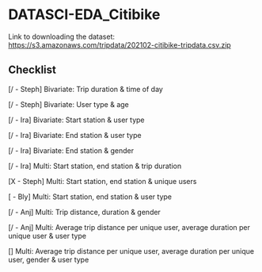 # DATASCI-EDA_Citibike
Link to downloading the dataset: https://s3.amazonaws.com/tripdata/202102-citibike-tripdata.csv.zip

## Checklist
[/ - Steph] Bivariate: Trip duration & time of day

[/ - Steph] Bivariate: User type & age

[/ - Ira] Bivariate: Start station & user type

[/ - Ira] Bivariate: End station & user type

[/ - Ira] Bivariate: End station & gender

[/ - Ira] Multi: Start station, end station & trip duration

[X - Steph] Multi: Start station, end station & unique users

[ - Bly] Multi: Start station, end station & user type

[/ - Anj] Multi: Trip distance, duration & gender

[/ - Anj] Multi: Average trip distance per unique user, average duration per unique user & user type

[] Multi: Average trip distance per unique user, average duration per unique user, gender & user type
